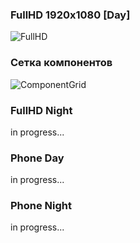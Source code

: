 ### FullHD 1920x1080 [Day]

![FullHD ](https://github.com/MaxMukovin/ChordsGenerator/blob/main/Mockup/FullHD%20%5BDay%5D%20–%201.jpg)

### Сетка компонентов

![ComponentGrid](https://github.com/MaxMukovin/ChordsGenerator/blob/main/Mockup/ComponentsGrid.jpg)

### FullHD Night
in progress...

### Phone Day
in progress...

### Phone Night
in progress...
